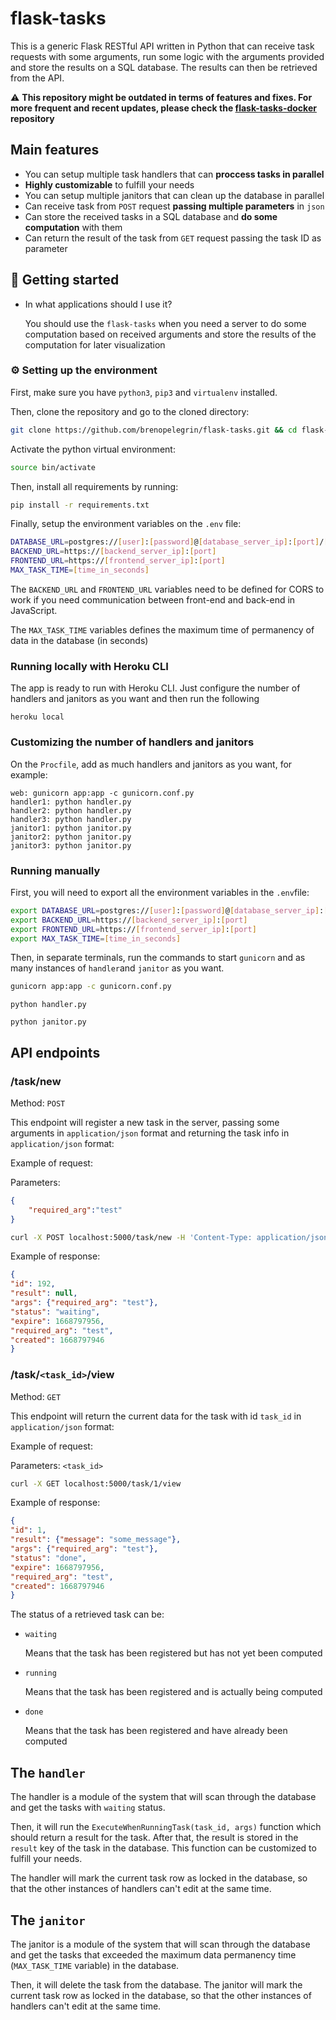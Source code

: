 # flask-tasks

This is a generic Flask RESTful API written in Python that can receive task requests with some arguments, run some logic with the arguments provided and store the results on a SQL database. The results can then be retrieved from the API.

:warning: **This repository might be outdated in terms of features and fixes. For more frequent and recent updates, please check the [flask-tasks-docker](https://github.com/brenopelegrin/flask-tasks-docker) repository** 

## Main features

- You can setup multiple task handlers that can **proccess tasks in parallel**
- **Highly customizable** to fulfill your needs
- You can setup multiple janitors that can clean up the database in parallel
- Can receive task from ```POST``` request **passing multiple parameters** in ```json```
- Can store the received tasks in a SQL database and **do some computation** with them
- Can return the result of the task from ```GET``` request passing the task ID as parameter

## :rocket: Getting started

- In what applications should I use it?
  
    You should use the ```flask-tasks``` when you need a server to do some computation based on received arguments and store the results of the computation for later visualization

### :gear: Setting up the environment

First, make sure you have ```python3```, ```pip3``` and ```virtualenv``` installed.

Then, clone the repository and go to the cloned directory:
```bash
git clone https://github.com/brenopelegrin/flask-tasks.git && cd flask-tasks
```
Activate the python virtual environment:
```bash
source bin/activate
```

Then, install all requirements by running:
```bash
pip install -r requirements.txt
```

Finally, setup the environment variables on the ```.env``` file:
```bash
DATABASE_URL=postgres://[user]:[password]@[database_server_ip]:[port]/[database_name]
BACKEND_URL=https://[backend_server_ip]:[port]
FRONTEND_URL=https://[frontend_server_ip]:[port]
MAX_TASK_TIME=[time_in_seconds]
```
The ```BACKEND_URL``` and ```FRONTEND_URL``` variables need to be defined for CORS to work if you need communication between front-end and back-end in JavaScript.

The ```MAX_TASK_TIME``` variables defines the maximum time of permanency of data in the database (in seconds)

### Running locally with Heroku CLI

The app is ready to run with Heroku CLI. Just configure the number of handlers and janitors as you want and then run the following

```
heroku local
```

### Customizing the number of handlers and janitors

On the ```Procfile```, add as much handlers and janitors as you want, for example:

```
web: gunicorn app:app -c gunicorn.conf.py
handler1: python handler.py
handler2: python handler.py
handler3: python handler.py
janitor1: python janitor.py
janitor2: python janitor.py
janitor3: python janitor.py
```

### Running manually

First, you will need to export all the environment variables in the ```.env```file:

```bash
export DATABASE_URL=postgres://[user]:[password]@[database_server_ip]:[port]/[database_name]
export BACKEND_URL=https://[backend_server_ip]:[port]
export FRONTEND_URL=https://[frontend_server_ip]:[port]
export MAX_TASK_TIME=[time_in_seconds]
```

Then, in separate terminals, run the commands to start ```gunicorn``` and as many instances of ```handler```and ```janitor``` as you want.

```bash
gunicorn app:app -c gunicorn.conf.py
```

```
python handler.py
```

```
python janitor.py
```

## API endpoints

### /task/new

Method: ```POST```

This endpoint will register a new task in the server, passing some arguments in ```application/json``` format and returning the task info in ```application/json``` format:

Example of request:

Parameters:
```json
{
    "required_arg":"test"
}
```

```bash
curl -X POST localhost:5000/task/new -H 'Content-Type: application/json' -d '{"required_arg":"test"}'
```

Example of response:

```json
{
"id": 192,
"result": null,
"args": {"required_arg": "test"},
"status": "waiting",
"expire": 1668797956,
"required_arg": "test",
"created": 1668797946
}
```

### /task/```<task_id>```/view

Method: ```GET```

This endpoint will return the current data for the task with id ```task_id``` in ```application/json``` format:

Example of request:

Parameters: ```<task_id>```

```bash
curl -X GET localhost:5000/task/1/view
```

Example of response:

```json
{
"id": 1,
"result": {"message": "some_message"},
"args": {"required_arg": "test"},
"status": "done",
"expire": 1668797956,
"required_arg": "test",
"created": 1668797946
}
```

The status of a retrieved task can be:
- ```waiting```
  
  Means that the task has been registered but has not yet been computed
- ```running```
  
  Means that the task has been registered and is actually being computed
- ```done```
  
  Means that the task has been registered and have already been computed

## The ```handler```

The handler is a module of the system that will scan through the database and get the tasks with ```waiting``` status.

Then, it will run the ```ExecuteWhenRunningTask(task_id, args)``` function which should return a result for the task. After that, the result is stored in the ```result``` key of the task in the database. This function can be customized to fulfill your needs.

The handler will mark the current task row as locked in the database, so that the other instances of handlers can't edit at the same time.

## The ```janitor```
The janitor is a module of the system that will scan through the database and get the tasks that exceeded the maximum data permanency time (```MAX_TASK_TIME``` variable) in the database.

Then, it will delete the task from the database. The janitor will mark the current task row as locked in the database, so that the other instances of handlers can't edit at the same time. 
